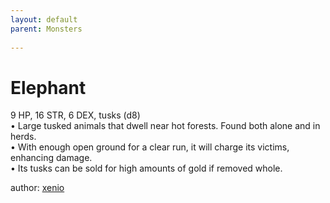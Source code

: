 ```yaml
---
layout: default
parent: Monsters
  
---
```

# Elephant
9 HP, 16 STR, 6 DEX, tusks (d8)  
• Large tusked animals that dwell near hot forests.   Found both alone and in herds.  
• With enough open ground for a clear run, it will charge its victims, enhancing damage.  
• Its tusks can be sold for high amounts of gold if removed whole.  




author: [xenio](https://xenioinabottle.blogspot.com/2021/02/classic-monsters-for-cairnito-part-1.html)
